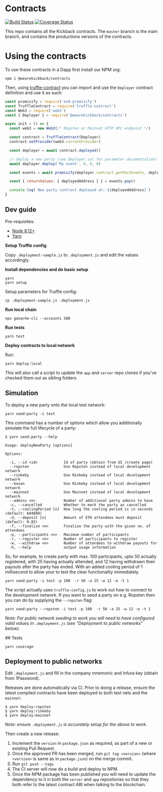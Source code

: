 # Contracts

[![Build Status](https://api.travis-ci.org/wearekickback/contracts.svg?branch=master)](https://travis-ci.org/wearekickback/contracts)
[![Coverage Status](https://coveralls.io/repos/github/wearekickback/contracts/badge.svg?branch=master)](https://coveralls.io/github/wearekickback/contracts?branch=master)

This repo contains all the Kickback contracts. The `master` branch is the
main branch, and contains the productions versions of the contracts.

# Using the contracts

To use these contracts in a Dapp first install our NPM org:

```
npm i @wearekickback/contracts
```

Then, using [truffle-contract](https://github.com/trufflesuite/truffle/tree/develop/packages/truffle-contract) you can import and use the
`Deployer` contract definition and use it as such:

```js
const promisify = require('es6-promisify')
const TruffleContract = require('truffle-contract')
const Web3 = require('web3')
const { Deployer } = require('@wearekickback/contracts')

async init = () => {
  const web3 = new Web3(/* Ropsten or Mainnet HTTP RPC endpoint */)

  const contract = TruffleContract(Deployer)
  contract.setProvider(web3.currentProvider)

  const deployer = await contract.deployed()

  // deploy a new party (see Deployer.sol for parameter documentation)
  await deployer.deploy('My event', 0, 0, 0)

  const events = await promisify(deployer.contract.getPastEvents, deployer.contract)('NewParty')

  const { returnValues: { deployedAddress } } = events.pop()

  console.log(`New party contract deployed at: ${deployedAddress}`)
}
```

## Dev guide

Pre-requisites:

- [Node 8.12+](https://nodejs.org/)
- [Yarn](https://yarnpkg.com)

**Setup Truffle config**

Copy `.deployment-sample.js` to `.deployment.js` and edit the values
accordingly.

**Install dependencies and do basic setup**

```
yarn
yarn setup
```

Setup parameters for Truffle config:

```
cp .deployment-sample.js .deployment.js
```

**Run local chain**

```
npx ganache-cli --accounts 500
```

**Run tests**

```
yarn test
```

**Deploy contracts to local network**

Run:

```
yarn deploy:local
```

This will also call a script to update the `app` and `server` repo clones if
you've checked them out as sibling folders.


## Simulation

To deploy a new party onto the local test network:

```shell
yarn seed:party -i test
```

This command has a number of options which allow you additionally simulate the
full lifecycle of a party:

```shell
$ yarn seed:party --help

Usage: deployNewParty [options]

Options:

  -i, --id <id>            Id of party (obtain from UI /create page)
  --ropsten                Use Ropsten instead of local development network
  --rinkeby                Use Rinkeby instead of local development network
  --kovan                  Use Rinkeby instead of local development network
  --mainnet                Use Mainnet instead of local development network
  --admins <n>             Number of additional party admins to have
  -c, --cancelled          Whether to mark the party as cancelled
  -t, --coolingPeriod [n]  How long the cooling period is in seconds (default: 604800)
  -d, --deposit [n]        Amount of ETH attendees must deposit (default: 0.02)
  -f, --finalize <n>       Finalize the party with the given no. of attendees
  -p, --participants <n>   Maximum number of participants
  -r, --register <n>       Number of participants to register
  -w, --withdraw <n>       Number of attendees to withdraw payouts for
  -h, --help               output usage information
```

So, for example, to create party with max. 100 participants, upto 50 actually
registered, with 25 having actually attended, and 12 having withdrawn their
payouts after the party has ended. With an added cooling period of 1 millisecond to allow your to test the clear functionality immediately.

```shell
yarn seed:party -i test -p 100  -r 50 -a 25 -w 12 -e -t 1
```

The script actually uses `truffle-config.js` to work out how to connect to the
development network. If you want to seed a party on e.g. Ropsten then you can do by
supplying the `--ropsten` flag:

```shell
yarn seed:party --ropsten -i test -p 100  -r 50 -a 25 -w 12 -e -t 1
```

_Note: For public network seeding to work you will need to have
configured valid values in `.deployment.js` (see "Deployment to public networks" below)._

## Tests

```
yarn coverage
```

## Deployment to public networks

Edit `.deployment.js` and fill in the company mnemonic and Infura key (obtain from 1Password).

Releases are done automatically via CI. Prior to doing a release, ensure the
latest compiled contracts have been deployed to both test nets and the `mainnet`:

```
$ yarn deploy:ropsten
$ yarn deploy:rinkeby
$ yarn deploy:mainnet
```

_Note: ensure `.deployment.js` is accurately setup for the above to work_.

Then create a new release:

1. Increment the `version` in `package.json` as required, as part of a new or existing Pull Request.
2. Once the approved PR has been merged, run `git tag <version>` (where `<version>` is same as in `package.json`) on the merge commit.
3. Run `git push --tags`
4. The CI server will now do a build and deploy to NPM.
5. Once the NPM package has been published you will need to update the dependency to
it in both the `server` and `app` repositories so that they both refer to the
latest contract ABI when talking to the blockchain.
